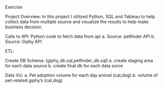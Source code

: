 Exercise

Project Overview:
In this project I utilized Python, SQL and Tableau to help collect data from multiple source and visualize the results to help make business decision.
 


Calls to API:
Python code to fetch data from api 
    a. Source: petfinder API
    b. Source: Giphy API 

ETL:

    

Create DB Schema: (giphy_db.sql,petfinder_db.sql)
    a. create staging area for each data source 
    b. create final db for each data sorce 

Data Viz:
    a. Pet adoption volume for each day animal (cat,dog)
    b. volume of pet-related giphy’s (cat,dog) 


